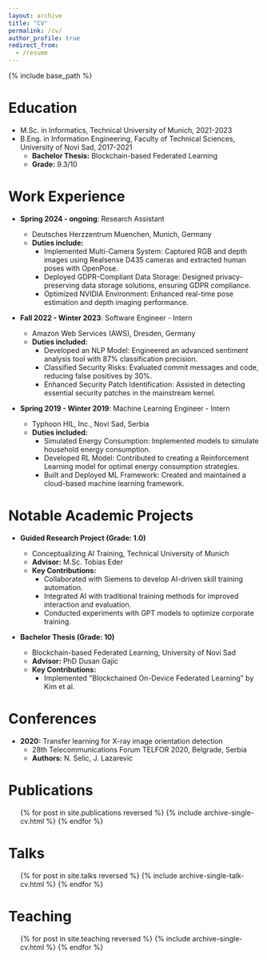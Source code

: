 ```yaml
---
layout: archive
title: "CV"
permalink: /cv/
author_profile: true
redirect_from:
  - /resume
---
```


{% include base_path %}

**Education**
======
* M.Sc. in Informatics, Technical University of Munich, 2021-2023
* B.Eng. in Information Engineering, Faculty of Technical Sciences, University of Novi Sad, 2017-2021
  * **Bachelor Thesis:** Blockchain-based Federated Learning
  * **Grade:** 9.3/10

**Work Experience**
======
* **Spring 2024 - ongoing**: Research Assistant
  * Deutsches Herzzentrum Muenchen, Munich, Germany
  * **Duties include:**
    * Implemented Multi-Camera System: Captured RGB and depth images using Realsense D435 cameras and extracted human poses with OpenPose.
    * Deployed GDPR-Compliant Data Storage: Designed privacy-preserving data storage solutions, ensuring GDPR compliance.
    * Optimized NVIDIA Environment: Enhanced real-time pose estimation and depth imaging performance.

* **Fall 2022 - Winter 2023**: Software Engineer - Intern
  * Amazon Web Services (AWS), Dresden, Germany
  * **Duties included:**
    * Developed an NLP Model: Engineered an advanced sentiment analysis tool with 87% classification precision.
    * Classified Security Risks: Evaluated commit messages and code, reducing false positives by 30%.
    * Enhanced Security Patch Identification: Assisted in detecting essential security patches in the mainstream kernel.

* **Spring 2019 - Winter 2019**: Machine Learning Engineer - Intern
  * Typhoon HIL, Inc., Novi Sad, Serbia
  * **Duties included:**
    * Simulated Energy Consumption: Implemented models to simulate household energy consumption.
    * Developed RL Model: Contributed to creating a Reinforcement Learning model for optimal energy consumption strategies.
    * Built and Deployed ML Framework: Created and maintained a cloud-based machine learning framework.

**Notable Academic Projects**
======
* **Guided Research Project (Grade: 1.0)**
  * Conceptualizing AI Training, Technical University of Munich
  * **Advisor:** M.Sc. Tobias Eder
  * **Key Contributions:**
    * Collaborated with Siemens to develop AI-driven skill training automation.
    * Integrated AI with traditional training methods for improved interaction and evaluation.
    * Conducted experiments with GPT models to optimize corporate training.

* **Bachelor Thesis (Grade: 10)**
  * Blockchain-based Federated Learning, University of Novi Sad
  * **Advisor:** PhD Dusan Gajic
  * **Key Contributions:**
    * Implemented "Blockchained On-Device Federated Learning" by Kim et al.

**Conferences**
======
* **2020:** Transfer learning for X-ray image orientation detection
  * 28th Telecommunications Forum TELFOR 2020, Belgrade, Serbia
  * **Authors:** N. Selic, J. Lazarevic



Publications
======
  <ul>{% for post in site.publications reversed %}
    {% include archive-single-cv.html %}
  {% endfor %}</ul>
  
Talks
======
  <ul>{% for post in site.talks reversed %}
    {% include archive-single-talk-cv.html  %}
  {% endfor %}</ul>
  
Teaching
======
  <ul>{% for post in site.teaching reversed %}
    {% include archive-single-cv.html %}
  {% endfor %}</ul>
  
